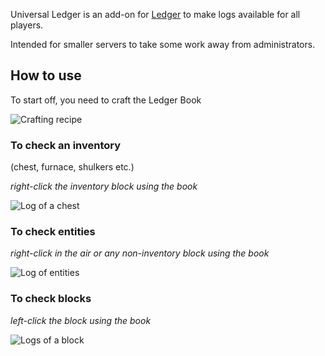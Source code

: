 Universal Ledger is an add-on for [Ledger](https://modrinth.com/mod/ledger) to make logs available for all players.

Intended for smaller servers to take some work away from administrators.

## How to use
To start off, you need to craft the Ledger Book

![Crafting recipe](https://cdn.modrinth.com/data/cached_images/d5cf29e679aa99f53d125bfc6c681fa7bd84b150.png)

### To check an inventory 
(chest, furnace, shulkers etc.)

_right-click the inventory block using the book_

![Log of a chest](https://cdn.modrinth.com/data/cached_images/ad18d7360c27137b50eb6b3bee01f638ce304c0b.png)

### To check entities
_right-click in the air or any non-inventory block using the book_

![Log of entities](https://cdn.modrinth.com/data/cached_images/c4cb32106596725c3b4e0f623d973f95d51a26e5.png)

### To check blocks
_left-click the block using the book_

![Logs of a block](https://cdn.modrinth.com/data/cached_images/15cadd5f939b74b122c634f01af7e729b0ad1bb8.png)

